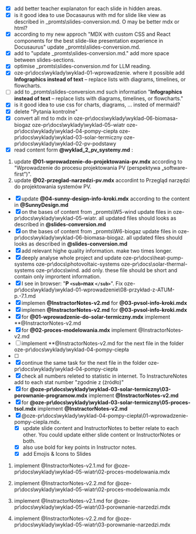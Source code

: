 * [X] add better teacher explanaton for each slide in hidden areas.
* [X] is it good idea to use Docasaurus with md for slide like view as described in _promts\slides-conversion.md. O may be better mdx or html?
* [X] according to my new approch "MDX with custom CSS and React components for the best slide-like presentation experience in Docusaurus" update _promts\slides-conversion.md.
* [X] add to "update _promts\slides-conversion.md." add more space between slides-sections.
* [X] optimise _promts\slides-conversion.md for LLM reading.
* [X] oze-pr\docs\wyklady\wyklad-01-wprowadzenie. where it possible add **Infographics instead of text** – replace lists with diagrams, timelines, or flowcharts.
* [ ] add to _promts\slides-conversion.md such information "**Infographics instead of text** – replace lists with diagrams, timelines, or flowcharts."
* [X] is it good idea to use css for charts, diagrams, ... insted of mermaid?
* [X] delete "Pytania kontrolne"
* [X] convert all md to mdx in
  oze-pr\docs\wyklady\wyklad-06-biomasa-biogaz
  oze-pr\docs\wyklady\wyklad-05-wiatr
  oze-pr\docs\wyklady\wyklad-04-pompy-ciepła
  oze-pr\docs\wyklady\wyklad-03-solar-termiczny
  oze-pr\docs\wyklady\wyklad-02-pv-podstawy
* [X] read content form **@wyklad_2_pv_systemy.md** :

1. update **@01-wprowadzenie-do-projektowania-pv.mdx**  according to "Wprowadzenie do procesu projektowania PV (perspektywa „software-first”)".
2. update **@02-przeglad-narzedzi-pv.mdx** accordint to Przegląd narzędzi do projektowania systemów PV.

* [X] update **@04-sunny-design-info-kroki.mdx**   according to the content in **@SunnyDesign.md**
* [X] on the bases of content from _promts\W5-wind update files in oze-pr\docs\wyklady\wyklad-05-wiatr. all updated files should looks as described in **@slides-conversion.md**
* [X] on the bases of content from _promts\W6-biogaz update files in oze-pr\docs\wyklady\wyklad-06-biomasa-biogaz. all updated files should looks as described in **@slides-conversion.md**
* [X] add relevant highe quality information. make two times longer.
* [X] deeply analyse whole project and update oze-pr\docs\heat-pump-systems
  oze-pr\docs\photovoltaic-systems
  oze-pr\docs\solar-thermal-systems
  oze-pr\docs\wind. add only. these file should be short and contain only imprortent information.
* [X] I see in browser: "**P `<sub>`max `</sub>`**". Fix oze-pr\docs\wyklady\wyklad-01-wprowadzenie\08-przykład-z-ATUM-p.-7.1.md
* [X] implemen **@InstractorNotes-v2.md** for **@03-pvsol-info-kroki.mdx**
* [X] implemen **@InstractorNotes-v2.md** for **@03-pvsol-info-kroki.mdx**
* [X] for **@01-wprowadzenie-do-solar-termiczny.mdx** implement **@InstractorNotes-v2.md
* [X] for **@02-proces-modelowania.mdx** implement @InstractorNotes-v2.md
* [ ] implement **@InstractorNotes-v2.md for the next file in the folder oze-pr\docs\wyklady\wyklad-04-pompy-ciepła
* [ ]
* [X] continue the same task for the next file in the folder oze-pr\docs\wyklady\wyklad-04-pompy-ciepła
* [X] check all numbers releted to statistic in internet. To InstractureNotes add to each stat number "zgodnie z (żródło)"
* [X] for **@oze-pr\docs\wyklady\wyklad-03-solar-termiczny\03-porownanie-programow.mdx**  implement **@InstractorNotes-v2.md**
* [X] for **@oze-pr\docs\wyklady\wyklad-03-solar-termiczny\05-proces-tsol.mdx**  implement **@InstractorNotes-v2.md**
* [X] @oze-pr\docs\wyklady\wyklad-04-pompy-ciepła\01-wprowadzenie-pompy-ciepla.mdx.
  * [X] update slide content and InstructorNotes to better relate to each other. You could update either slide content or InstructorNotes or both.
  * [X] also use bold for key points in Instructor notes.
  * [X] add Emojis & Icons to Slides

1. implement @InstractorNotes-v2.1.md for @oze-pr\docs\wyklady\wyklad-05-wiatr\02-proces-modelowania.mdx 
2. implement @InstractorNotes-v2.2.md for @oze-pr\docs\wyklady\wyklad-05-wiatr\02-proces-modelowania.mdx 

1. implement @InstractorNotes-v2.1.md for @oze-pr\docs\wyklady\wyklad-05-wiatr\03-porownanie-narzedzi.mdx 
2. implement @InstractorNotes-v2.2.md for @oze-pr\docs\wyklady\wyklad-05-wiatr\03-porownanie-narzedzi.mdx 
